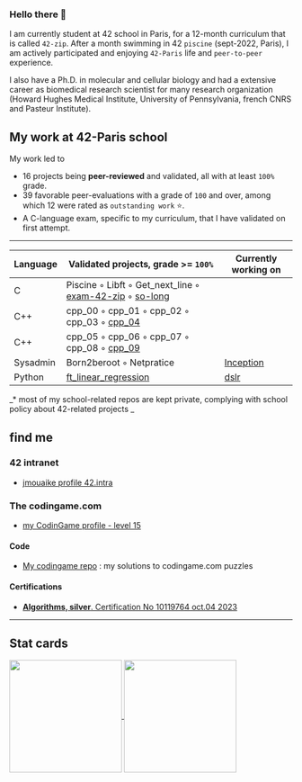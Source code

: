 ### Hello there 👋

<!--
**shameleon/shameleon** is a ✨ _special_ ✨ repository because its `README.md` (this file) appears on your GitHub profile.

Here are some ideas to get you started:

- 🔭 I’m currently working on ...
- 🌱 I’m currently learning ...
- 👯 I’m looking to collaborate on ...
- 🤔 I’m looking for help with ...
- 💬 Ask me about ...
- 📫 How to reach me: ...
- 😄 Pronouns: ...
- ⚡ Fun fact: ...
[![Gmail](https://img.shields.io/badge/Gmail-D14836?style=for-the-badge&logo=gmail&logoColor=white)]()
[![Discord](https://img.shields.io/badge/Discord-%235865F2.svg?style=for-the-badge&logo=discord&logoColor=white)]()
-->

I am currently student at 42 school in Paris,
for a 12-month curriculum that is called ```42-zip```.
After a month swimming in 42 ```piscine``` (sept-2022, Paris), 
I am actively participated and enjoying ```42-Paris``` life and ```peer-to-peer``` experience.

I also have a Ph.D. in molecular and cellular biology and had a extensive career as biomedical
research scientist for many research organization (Howard Hughes Medical Institute, University
of Pennsylvania, french CNRS and Pasteur Institute).

<!--
I am interested in
-->

## My work at 42-Paris school

My work led to
* 16 projects being **peer-reviewed** and validated, all with at least `100%` grade.
* 39 favorable peer-evaluations with a grade of `100` and over, among which 12 were rated as `outstanding work` ⭐.
* A C-language exam, specific to my curriculum, that I have validated on first attempt.

***
| Language     | Validated projects, grade >= `100%` | Currently working on |
| ------ |-------------------------------------------|----|
|C| Piscine ◦ Libft ◦ Get_next_line ◦ [exam-42-zip](https://github.com/shameleon/exam-42-zip) ◦ [so-long](https://github.com/shameleon/so_long_project)||
|C++| cpp_00 ◦ cpp_01 ◦ cpp_02 ◦ cpp_03 ◦ [cpp_04](https://github.com/shameleon//cpp_module_04)||
|C++| cpp_05 ◦ cpp_06 ◦ cpp_07 ◦ cpp_08 ◦ [cpp_09](https://github.com/shameleon//cpp_module_09)||
|Sysadmin| Born2beroot ◦ Netpratice | [Inception](https://github.com/shameleon//inception) |
|Python| [ft_linear_regression](https://github.com/shameleon//ft_linear_regression) | [dslr](https://github.com/shameleon//dslr-42) |

_* most of my school-related repos are kept private, complying with school policy about 42-related projects _

## find me

### 42 intranet

* [jmouaike profile 42.intra](https://profile.intra.42.fr/users/jmouaike)

### The codingame.com

* [my CodinGame profile - level 15](https://www.codingame.com/profile/eecc172724a1795985fdd230c13ec0e32605155)

#### Code

* [My codingame repo](./codingame) : my solutions to codingame.com puzzles

#### Certifications

*  [**Algorithms, silver**. Certification No 10119764 oct.04 2023](https://www.codingame.com/certification/PYzoUvkanjpLz5jOsH85UA)

***

## Stat cards

<a href="https://github.com/anuraghazra/github-readme-stats">
  <img height=200 align="center" src="https://github-readme-stats.vercel.app/api?username=shameleon" />
</a>
<a href="https://github.com/anuraghazra/convoychat">
  <img height=200 align="center" src="https://github-readme-stats.vercel.app/api/top-langs?username=shameleon&layout=compact&langs_count=8&card_width=320" />
</a>

<!--
[README stats](https://gh-stats-gen.vercel.app/)
-->


